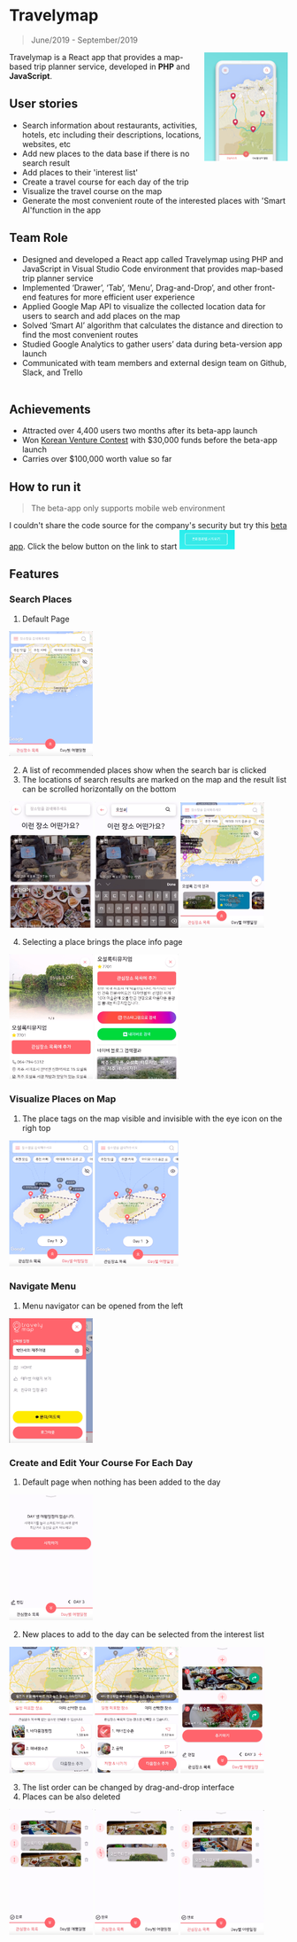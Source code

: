 # Travelymap
> June/2019 - September/2019

<img align=right width=30% src="https://github.com/parkyo/Travelymap/blob/master/main.png"/>
Travelymap is a React app that provides a map-based trip planner service, developed in <strong>PHP</strong> and <strong>JavaScript</strong>.

## User stories
- Search information about restaurants, activities, hotels, etc including their descriptions, locations, websites, etc
- Add new places to the data base if there is no search result
- Add places to their 'interest list'
- Create a travel course for each day of the trip
- Visualize the travel course on the map
- Generate the most convenient route of the interested places with 'Smart AI'function in the app

## Team Role
- Designed and developed a React app called Travelymap using PHP and JavaScript in Visual Studio Code environment 
   that provides map-based trip planner service 
- Implemented ‘Drawer’, ‘Tab’, ‘Menu’, Drag-and-Drop’, and other front-end features for more efficient user experience
- Applied Google Map API to visualize the collected location data for users to search and add places on the map
- Solved ‘Smart AI’ algorithm that calculates the distance and direction to find the most convenient routes 
- Studied Google Analytics to gather users’ data during beta-version app launch
- Communicated with team members and external design team on Github, Slack, and Trello
<br><br>
## Achievements
- Attracted over 4,400 users two months after its beta-app launch
- Won <a href="https://www.tourventure.or.kr/biz/main/view">Korean Venture Contest</a> with $30,000 funds before the beta-app launch
- Carries over $100,000 worth value so far

## How to run it
<blockquote> The beta-app only supports mobile web environment</blockquote>
I couldn't share the code source for the company's security but try this <a href="https://www.travelymap.com/">beta app</a>. 
Click the below button on the link to start <img width=20% src="https://github.com/parkyo/Travelymap/blob/master/start_button.png"/> 

## Features
### Search Places
1. Default Page  <br>

<img width=30% src="https://github.com/parkyo/Travelymap/blob/master/search/default.png" /> <br>


2. A list of recommended places show when the search bar is clicked <br>
3. The locations of search results are marked on the map and the result list can be scrolled horizontally on the bottom <br>

 <img width=30% src="https://github.com/parkyo/Travelymap/blob/master/search/search_page.png"/>   <img width=30% src="https://github.com/parkyo/Travelymap/blob/master/search/type.png"/>   <img width=30% src="https://github.com/parkyo/Travelymap/blob/master/search/search_result.png"/> <br>

4. Selecting a place brings the place info page <br>

<img width=30% src="https://github.com/parkyo/Travelymap/blob/master/search/place.png"/>  <img width=30% src="https://github.com/parkyo/Travelymap/blob/master/search/more_info.png"/>  <br>


### Visualize Places on Map
1. The place tags on the map visible and invisible with the eye icon on the righ top  <br>

<img width=30% src="https://github.com/parkyo/Travelymap/blob/master/map/seen.png" />  <img width=30% src="https://github.com/parkyo/Travelymap/blob/master/map/unseen.png" /> <br>

### Navigate Menu
1. Menu navigator can be opened from the left <br>

<img width=30% src="https://github.com/parkyo/Travelymap/blob/master/menu/menu.png" /> <br>

### Create and Edit Your Course For Each Day
1. Default page when nothing has been added to the day <br>

<img width=30% src="https://github.com/parkyo/Travelymap/blob/master/tab/day_default.png" />  <br>

2. New places to add to the day can be selected from the interest list  <br>

<img width=30% src="https://github.com/parkyo/Travelymap/blob/master/list/not_included.png" />  <img width=30% src="https://github.com/parkyo/Travelymap/blob/master/list/selected.png" />   <img width=30% src="https://github.com/parkyo/Travelymap/blob/master/list/added.png" />  <br>

3. The list order can be changed by drag-and-drop interface <br>
4. Places can be also deleted <br>

<img width=30% src="https://github.com/parkyo/Travelymap/blob/master/tab/edit1.png" />   <img width=30% src="https://github.com/parkyo/Travelymap/blob/master/tab/edit2.png" />    <img width=30% src="https://github.com/parkyo/Travelymap/blob/master/tab/edit3.png" />

